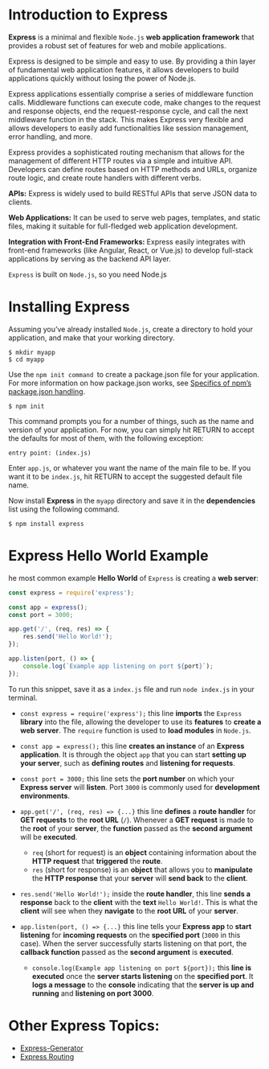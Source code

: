 # Introduction to Express

**Express** is a minimal and flexible `Node.js` **web application framework** that provides a robust set of features for web and mobile applications. 

Express is designed to be simple and easy to use. By providing a thin layer of fundamental web application features, it allows developers to build applications quickly without losing the power of Node.js.

Express applications essentially comprise a series of middleware function calls. Middleware functions can execute code, make changes to the request and response objects, end the request-response cycle, and call the next middleware function in the stack. This makes Express very flexible and allows developers to easily add functionalities like session management, error handling, and more.

Express provides a sophisticated routing mechanism that allows for the management of different HTTP routes via a simple and intuitive API. Developers can define routes based on HTTP methods and URLs, organize route logic, and create route handlers with different verbs.

**APIs:** Express is widely used to build RESTful APIs that serve JSON data to clients.

**Web Applications:** It can be used to serve web pages, templates, and static files, making it suitable for full-fledged web application development.

**Integration with Front-End Frameworks:** Express easily integrates with front-end frameworks (like Angular, React, or Vue.js) to develop full-stack applications by serving as the backend API layer.

`Express` is built on `Node.js`, so you need Node.js

# Installing Express

Assuming you’ve already installed `Node.js`, create a directory to hold your application, and make that your working directory.

```text
$ mkdir myapp
$ cd myapp
```

Use the `npm init command `to create a package.json file for your application. For more information on how package.json works, see [Specifics of npm’s package.json handling](https://docs.npmjs.com/files/package.json).

```text
$ npm init
```

This command prompts you for a number of things, such as the name and version of your application. For now, you can simply hit RETURN to accept the defaults for most of them, with the following exception:

```text
entry point: (index.js)
```

Enter `app.js`, or whatever you want the name of the main file to be. If you want it to be `index.js`, hit RETURN to accept the suggested default file name.

Now install **Express** in the `myapp` directory and save it in the **dependencies** list using the following command.

```text
$ npm install express
```

# Express Hello World Example

he most common example **Hello World** of `Express` is creating a **web server**:

```javascript
const express = require('express');

const app = express();
const port = 3000;

app.get('/', (req, res) => {
    res.send('Hello World!');
});

app.listen(port, () => {
    console.log(`Example app listening on port ${port}`);
});
```

To run this snippet, save it as a `index.js` file and run `node index.js` in your terminal.

* `const express = require('express');` this line **imports** the `Express` **library** into the file, allowing the developer to use its **features** to **create a web server**. The `require` function is used to **load modules** in `Node.js`.


* `const app = express();` this line **creates an instance** of an **Express application**. It is through the object `app` that you can start **setting up your server**, such as **defining routes** and **listening for requests**.


* `const port = 3000;` this line sets the **port number** on which your **Express server** will **listen**. Port `3000` is commonly used for **development environments**.


* `app.get('/', (req, res) => {...}` this line **defines** a **route handler** for **GET requests** to the **root URL** (`/`). Whenever a **GET request** is made to the **root** of your **server**, the **function** passed as the **second argument** will be **executed**.
  * `req` (short for request) is an **object** containing information about the **HTTP request** that **triggered** the **route**.
  * `res` (short for response) is an **object** that allows you to **manipulate** the **HTTP response** that your **server** will **send back** to the **client**.


* `res.send('Hello World!');` inside the **route handler**, this line **sends a response** back to the **client** with the **text** `Hello World!`. This is what the **client** will see when they **navigate** to the **root URL** of your **server**.


* `app.listen(port, () => {...}` this line tells your **Express app** to **start listening** for **incoming requests** on the **specified port** (`3000` in this case). When the server successfully starts listening on that port, the **callback function** passed as the **second argument** is **executed**.

  * `console.log(Example app listening on port ${port});` this **line is executed** once the **server starts listening** on the **specified port**. It **logs a message** to the **console** indicating that the **server is up and running** and **listening on port 3000**.

# Other Express Topics:

* [Express-Generator](./express-generator.md)
* [Express Routing](./express-routing.md)
